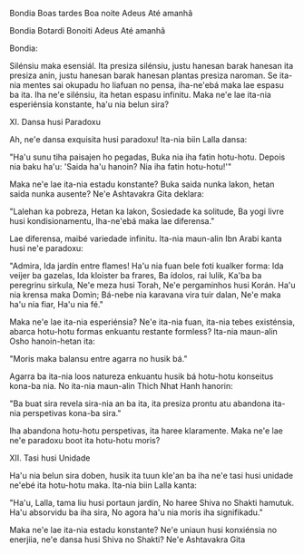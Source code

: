 Bondia
Boas tardes
Boa noite
Adeus
Até amanhã

Bondia
Botardi
Bonoiti
Adeus
Até amanhã

Bondia:

Silénsiu maka esensiál. Ita presiza silénsiu, justu hanesan barak hanesan ita presiza anin, justu hanesan barak hanesan plantas presiza naroman. Se ita-nia mentes sai okupadu ho liafuan no pensa, iha-ne'ebá maka lae espasu ba ita. Iha ne'e silénsiu, ita hetan espasu infinitu. Maka ne'e lae ita-nia esperiénsia konstante, ha'u nia belun sira?

XI. Dansa husi Paradoxu

Ah, ne'e dansa exquisita husi paradoxu! Ita-nia biin Lalla dansa:

"Ha'u sunu tiha paisajen ho pegadas,
Buka nia iha fatin hotu-hotu.
Depois nia baku ha'u: 'Saida ha'u hanoin? Nia iha fatin hotu-hotu!'"

Maka ne'e lae ita-nia estadu konstante? Buka saida nunka lakon, hetan saida nunka ausente? Ne'e Ashtavakra Gita deklara:

"Lalehan ka pobreza,
Hetan ka lakon,
Sosiedade ka solitude,
Ba yogi livre husi kondisionamentu,
Iha-ne'ebá maka lae diferensa."

Lae diferensa, maibé variedade infinitu. Ita-nia maun-alin Ibn Arabi kanta husi ne'e paradoxu:

"Admira,
Ida jardín entre flames!
Ha'u nia fuan bele foti kualker forma:
Ida veijer ba gazelas,
Ida kloister ba frares,
Ba ídolos, rai lulik,
Ka'ba ba peregrinu sirkula,
Ne'e meza husi Torah,
Ne'e pergaminhos husi Korán.
Ha'u nia krensa maka Domin;
Bá-nebe nia karavana vira tuir dalan,
Ne'e maka ha'u nia fiar,
Ha'u nia fé."

Maka ne'e lae ita-nia esperiénsia? Ne'e ita-nia fuan, ita-nia tebes existénsia, abarca hotu-hotu formas enkuantu restante formless? Ita-nia maun-alin Osho hanoin-hetan ita:

"Moris maka balansu entre agarra no husik bá."

Agarra ba ita-nia loos natureza enkuantu husik bá hotu-hotu konseitus kona-ba nia. No ita-nia maun-alin Thich Nhat Hanh hanorin:

"Ba buat sira revela sira-nia an ba ita, ita presiza prontu atu abandona ita-nia perspetivas kona-ba sira."

Iha abandona hotu-hotu perspetivas, ita haree klaramente. Maka ne'e lae ne'e paradoxu boot ita hotu-hotu moris?

XII. Tasi husi Unidade

Ha'u nia belun sira doben, husik ita tuun kle'an ba iha ne'e tasi husi unidade ne'ebé ita hotu-hotu maka. Ita-nia biin Lalla kanta:

"Ha'u, Lalla, tama liu husi portaun jardín,
No haree Shiva no Shakti hamutuk.
Ha'u absorvidu ba iha sira,
No agora ha'u nia moris iha signifikadu."

Maka ne'e lae ita-nia estadu konstante? Ne'e uniaun husi konxiénsia no enerjiia, ne'e dansa husi Shiva no Shakti? Ne'e Ashtavakra Gita